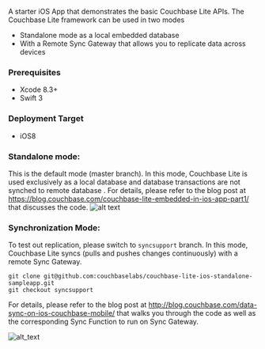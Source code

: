 A starter iOS App that demonstrates the basic Couchbase Lite APIs.
The Couchbase Lite framework can be used in two modes
- Standalone mode as a local embedded database
- With a Remote Sync Gateway that allows you to replicate data across devices

### Prerequisites
- Xcode 8.3+
- Swift 3

### Deployment Target
- iOS8


### Standalone mode: 
This is the default mode (master branch). In this mode, Couchbase Lite is used exclusively as a local database and database transactions are not synched to remote database . 
For details, please refer to the blog post at https://blog.couchbase.com/couchbase-lite-embedded-in-ios-app-part1/ that discusses the code. 
![alt text](https://blog.couchbase.com/wp-content/uploads/2017/04/cblitedemo.gif)

### Synchronization Mode:
To test out replication, please switch to `syncsupport` branch. In this mode, Couchbase Lite syncs (pulls and pushes changes continuously) with a remote Sync Gateway. 

```
git clone git@github.com:couchbaselabs/couchbase-lite-ios-standalone-sampleapp.git
git checkout syncsupport
```
For details, please refer to the blog post at http://blog.couchbase.com/data-sync-on-ios-couchbase-mobile/ that walks you through the code as well as the corresponding Sync Function to run on Sync Gateway.

![alt_text](https://blog.couchbase.com/wp-content/uploads/2017/04/demo_recording_short.gif)





